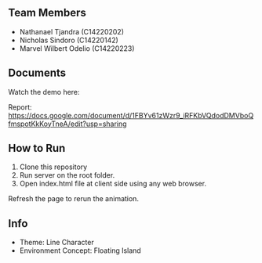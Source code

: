 ## Team Members
- Nathanael Tjandra (C14220202)
- Nicholas Sindoro (C14220142)
- Marvel Wilbert Odelio (C14220223)

## Documents
Watch the demo here:

Report: https://docs.google.com/document/d/1FBYv61zWzr9_iRFKbVQdodDMVboQfmspotKkKoyTneA/edit?usp=sharing

## How to Run
1. Clone this repository
2. Run server on the root folder.
3. Open index.html file at  client side using any web browser.

Refresh the page to rerun the animation.

## Info
- Theme: Line Character
- Environment Concept: Floating Island